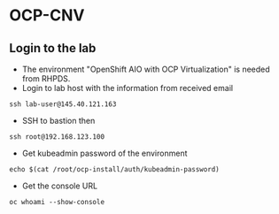 # OCP-CNV

## Login to the lab

- The environment "OpenShift AIO with OCP Virtualization" is needed from RHPDS.
- Login to lab host with the information from received email

```
ssh lab-user@145.40.121.163
```

- SSH to bastion then

```
ssh root@192.168.123.100
```

- Get kubeadmin password of the environment

```
echo $(cat /root/ocp-install/auth/kubeadmin-password)
```

- Get the console URL

```
oc whoami --show-console
```
